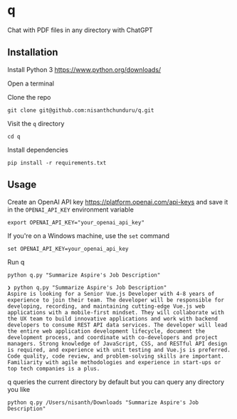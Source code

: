 # q

Chat with PDF files in any directory with ChatGPT

## Installation

Install Python 3 https://www.python.org/downloads/

Open a terminal

Clone the repo

```
git clone git@github.com:nisanthchunduru/q.git
```

Visit the `q` directory

```
cd q
```

Install dependencies

```
pip install -r requirements.txt
```

## Usage

Create an OpenAI API key https://platform.openai.com/api-keys and save it in the `OPENAI_API_KEY` environment variable

```
export OPENAI_API_KEY="your_openai_api_key"
```

If you're on a Windows machine, use the `set` command

```
set OPENAI_API_KEY=your_openai_api_key
```

Run q

```
python q.py "Summarize Aspire's Job Description"
```

```
❯ python q.py "Summarize Aspire's Job Description"
Aspire is looking for a Senior Vue.js Developer with 4-8 years of experience to join their team. The developer will be responsible for developing, recording, and maintaining cutting-edge Vue.js web applications with a mobile-first mindset. They will collaborate with the UX team to build innovative applications and work with backend developers to consume REST API data services. The developer will lead the entire web application development lifecycle, document the development process, and coordinate with co-developers and project managers. Strong knowledge of JavaScript, CSS, and RESTful API design is required, and experience with unit testing and Vue.js is preferred. Code quality, code review, and problem-solving skills are important. Familiarity with agile methodologies and experience in start-ups or top tech companies is a plus.
```

q queries the current directory by default but you can query any directory you like

```
python q.py /Users/nisanth/Downloads "Summarize Aspire's Job Description"
```
